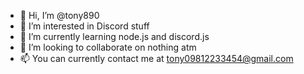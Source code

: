- 👋 Hi, I’m @tony890
- 👀 I’m interested in Discord stuff
- 🌱 I’m currently learning node.js and discord.js
- 💞️ I’m looking to collaborate on nothing atm
- 📫 You can currently contact me at tony09812233454@gmail.com

